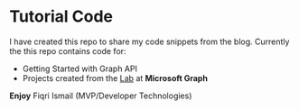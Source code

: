 # Tutorial Code


I have created this repo to share my code snippets from the blog. Currently the this repo contains code for:

  - Getting Started with Graph API
  - Projects created from the  [Lab](https://github.com/microsoftgraph/msgraph-training-aspnetmvcapp/blob/master/Lab.md) at **Microsoft Graph**


**Enjoy**
Fiqri Ismail (MVP/Developer Technologies)